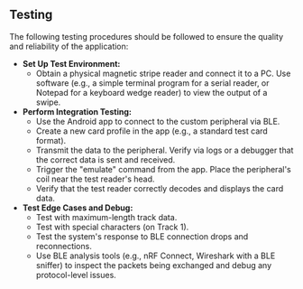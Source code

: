 ## Testing

The following testing procedures should be followed to ensure the quality and reliability of the application:

*   **Set Up Test Environment:**
    *   Obtain a physical magnetic stripe reader and connect it to a PC. Use software (e.g., a simple terminal program for a serial reader, or Notepad for a keyboard wedge reader) to view the output of a swipe.
*   **Perform Integration Testing:**
    *   Use the Android app to connect to the custom peripheral via BLE.
    *   Create a new card profile in the app (e.g., a standard test card format).
    *   Transmit the data to the peripheral. Verify via logs or a debugger that the correct data is sent and received.
    *   Trigger the "emulate" command from the app. Place the peripheral's coil near the test reader's head.
    *   Verify that the test reader correctly decodes and displays the card data.
*   **Test Edge Cases and Debug:**
    *   Test with maximum-length track data.
    *   Test with special characters (on Track 1).
    *   Test the system's response to BLE connection drops and reconnections.
    *   Use BLE analysis tools (e.g., nRF Connect, Wireshark with a BLE sniffer) to inspect the packets being exchanged and debug any protocol-level issues.
